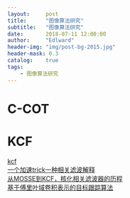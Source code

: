 ```yaml
---
layout:     post
title:      "图像算法研究"
subtitle:   "图像算法研究"
date:       2018-07-11 12:00:00
author:     "Edlward"
header-img: "img/post-bg-2015.jpg"
header-mask: 0.3
catalog:    true
tags:
    - 图像算法研究
---
```



# C-COT

# KCF
[kcf](http://www.p-chao.com/2017-01-19/%E5%9B%BE%E5%83%8F%E8%B7%9F%E8%B8%AA%EF%BC%88%E5%9B%9B%EF%BC%89kcf%E7%AE%97%E6%B3%95/)   
[一个加速trick一种相关滤波解释](https://zhuanlan.zhihu.com/p/27914504)  
[从MOSSE到KCF，核化相关滤波器的历程](https://blog.csdn.net/yao1131/article/details/77700407?locationNum=10&fps=1)  
[基于傅里叶域卷积表示的目标跟踪算法](http://html.rhhz.net/BJHKHTDXXBZRB/20180118.htm)
